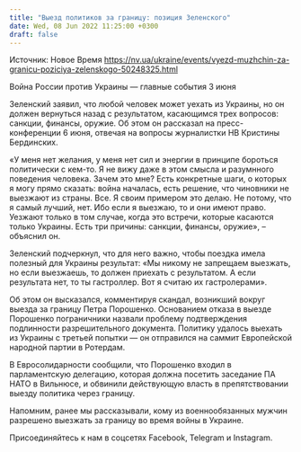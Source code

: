 ```yaml
---
title: "Выезд политиков за границу: позиция Зеленского"
date: Wed, 08 Jun 2022 11:25:00 +0300
draft: false
---
```

Источник: Новое Время https://nv.ua/ukraine/events/vyezd-muzhchin-za-granicu-poziciya-zelenskogo-50248325.html


Война России против Украины — главные события 3 июня

Зеленский заявил, что любой человек может уехать из Украины, но он должен вернуться назад с результатом, касающимся трех вопросов: санкции, финансы, оружие. Об этом он рассказал на пресс-конференции 6 июня, отвечая на вопросы журналистки НВ Кристины Бердинских.

 «У меня нет желания, у меня нет сил и энергии в принципе бороться политически с кем-то. Я не вижу даже в этом смысла и разумнного поведения человека. Зачем это мне? Есть конкретные шаги, о которых я могу прямо сказать: война началась, есть решение, что чиновники не выезжают из страны. Все. Я своим примером это делаю. Не потому, что я самый лучший, нет. Ибо если я выезжаю, то и они имеют право. Уезжают только в том случае, когда это встречи, которые касаются только Украины. Есть три причины: санкции, финансы, оружие», – объяснил он.

Зеленский подчеркнул, что для него важно, чтобы поездка имела полезный для Украины результат: «Мы никому не запрещаем выезжать, но если выезжаешь, то должен приехать с результатом. А если результата нет, то ты гастроллер. Вот я считаю их гастролерами».

Об этом он высказался, комментируя скандал, возникший вокруг выезда за границу Петра Порошенко. Основанием отказа в выезде Порошенко пограничники назвали проблему подтверждения подлинности разрешительного документа. Политику удалось выехать из Украины с третьей попытки — он отправился на саммит Европейской народной партии в Ротердам.

 В Евросолидарности сообщили, что Порошенко входил в парламентскую делегацию, которая должна посетить заседание ПА НАТО в Вильнюсе, и обвинили действующую власть в препятствовании выезду политика через границу.

Напомним, ранее мы рассказывали, кому из военнообязанных мужчин разрешено выезжать за границу во время войны в Украине.

Присоединяйтесь к нам в соцсетях Facebook, Telegram и Instagram.
